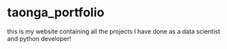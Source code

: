 # taonga_portfolio
this is my website containing all the projects I have done as a data scientist and python developer!

